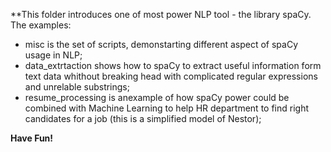 **This folder introduces one of most power NLP tool - the library spaCy.  
The examples:  
- misc is the set of scripts, demonstarting different aspect of spaCy usage in NLP;
- data_extrtaction shows how to spaCy to extract useful information form text data whithout breaking head with complicated regular expressions and unrelable substrings;  
- resume_processing is anexample of how spaCy power could be combined with Machine Learning to help HR department to find right candidates for a job (this is a simplified model of Nestor);  

**Have Fun!**